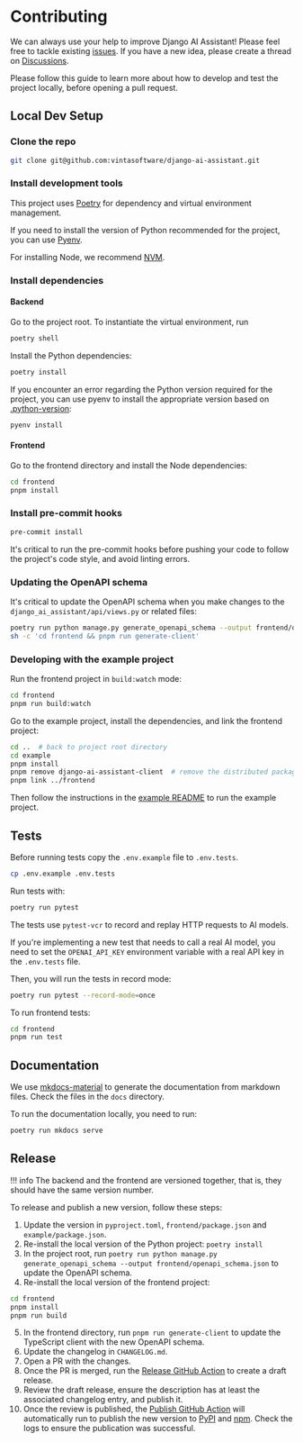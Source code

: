 # Contributing

We can always use your help to improve Django AI Assistant! Please feel free to tackle existing [issues](https://github.com/vintasoftware/django-ai-assistant/issues). If you have a new idea, please create a thread on [Discussions](https://github.com/vintasoftware/django-ai-assistant/discussions).

Please follow this guide to learn more about how to develop and test the project locally, before opening a pull request.

## Local Dev Setup

### Clone the repo

```bash
git clone git@github.com:vintasoftware/django-ai-assistant.git
```

### Install development tools

This project uses [Poetry](https://python-poetry.org/docs/) for dependency and virtual environment management.

If you need to install the version of Python recommended for the project, you can use [Pyenv](https://github.com/pyenv/pyenv).

For installing Node, we recommend [NVM](https://github.com/nvm-sh/nvm).

### Install dependencies

#### Backend

Go to the project root. To instantiate the virtual environment, run

```bash
poetry shell
```

Install the Python dependencies:

```bash
poetry install
```

If you encounter an error regarding the Python version required for the project, you can use pyenv to install the appropriate version based on [.python-version](.python-version):

```bash
pyenv install
```

#### Frontend

Go to the frontend directory and install the Node dependencies:

```bash
cd frontend
pnpm install
```

### Install pre-commit hooks

```bash
pre-commit install
```

It's critical to run the pre-commit hooks before pushing your code to follow the project's code style, and avoid linting errors.

### Updating the OpenAPI schema

It's critical to update the OpenAPI schema when you make changes to the `django_ai_assistant/api/views.py` or related files:

```bash
poetry run python manage.py generate_openapi_schema --output frontend/openapi_schema.json
sh -c 'cd frontend && pnpm run generate-client'
```

### Developing with the example project

Run the frontend project in `build:watch` mode:

```bash
cd frontend
pnpm run build:watch
```

Go to the example project, install the dependencies, and link the frontend project:

```bash
cd ..  # back to project root directory
cd example
pnpm install
pnpm remove django-ai-assistant-client  # remove the distributed package to use the local one
pnpm link ../frontend
```

Then follow the instructions in the [example README](https://github.com/vintasoftware/django-ai-assistant/tree/main/example#running) to run the example project.

## Tests

Before running tests copy the `.env.example` file to `.env.tests`.

```bash
cp .env.example .env.tests
```

Run tests with:

```bash
poetry run pytest
```

The tests use `pytest-vcr` to record and replay HTTP requests to AI models.

If you're implementing a new test that needs to call a real AI model, you need to set the `OPENAI_API_KEY` environment variable with a real API key in the `.env.tests` file.

Then, you will run the tests in record mode:

```bash
poetry run pytest --record-mode=once
```

To run frontend tests:

```bash
cd frontend
pnpm run test
```

## Documentation

We use [mkdocs-material](https://squidfunk.github.io/mkdocs-material/) to generate the documentation from markdown files.
Check the files in the `docs` directory.

To run the documentation locally, you need to run:

```bash
poetry run mkdocs serve
```

## Release

!!! info
    The backend and the frontend are versioned together, that is, they should have the same version number.

To release and publish a new version, follow these steps:

1. Update the version in `pyproject.toml`, `frontend/package.json` and `example/package.json`.
2. Re-install the local version of the Python project: `poetry install`
3. In the project root, run `poetry run python manage.py generate_openapi_schema --output frontend/openapi_schema.json` to update the OpenAPI schema.
4. Re-install the local version of the frontend project:

```bash
cd frontend
pnpm install
pnpm run build
```

5. In the frontend directory, run `pnpm run generate-client` to update the TypeScript client with the new OpenAPI schema.
6. Update the changelog in `CHANGELOG.md`.
7. Open a PR with the changes.
8. Once the PR is merged, run the [Release GitHub Action](https://github.com/vintasoftware/django-ai-assistant/actions/workflows/release.yml) to create a draft release.
9. Review the draft release, ensure the description has at least the associated changelog entry, and publish it.
10. Once the review is published, the [Publish GitHub Action](https://github.com/vintasoftware/django-ai-assistant/actions/workflows/publish.yml) will automatically run to publish the new version to [PyPI](https://pypi.org/project/django-ai-assistant) and [npm](https://www.npmjs.com/package/django-ai-assistant-client). Check the logs to ensure the publication was successful.
